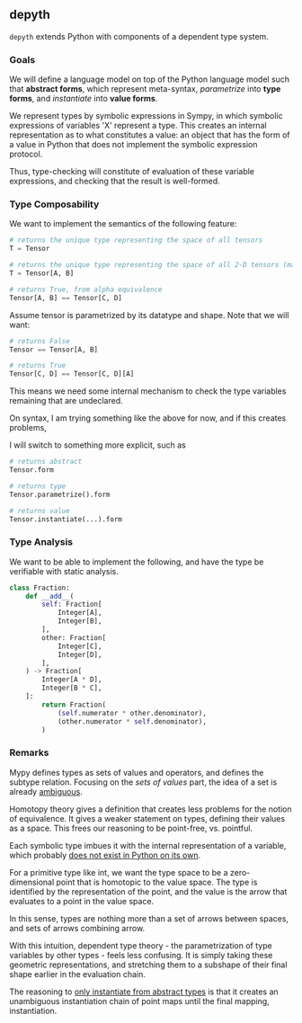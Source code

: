 ## depyth

`depyth` extends Python with components of a dependent type system.

### Goals

We will define a language model on top of the Python language model such that **abstract forms**,
which represent meta-syntax, *parametrize* into **type forms**, and *instantiate* into **value forms**.

We represent types by symbolic expressions in Sympy, in which symbolic expressions of variables 'X'
represent a type. This creates an internal representation as to what constitutes a value: an object
that has the form of a value in Python that does not implement the symbolic expression protocol.

Thus, type-checking will constitute of evaluation of these variable expressions, and checking that the result is
well-formed.

### Type Composability

We want to implement the semantics of the following feature:

```python
# returns the unique type representing the space of all tensors
T = Tensor

# returns the unique type representing the space of all 2-D tensors (matrices)
T = Tensor[A, B]

# returns True, from alpha equivalence
Tensor[A, B] == Tensor[C, D]

```

Assume tensor is parametrized by its datatype and shape. Note that we will want:

```python
# returns False
Tensor == Tensor[A, B]

# returns True
Tensor[C, D] == Tensor[C, D][A]

```

This means we need some internal mechanism to check
the type variables remaining that are undeclared.

On syntax, I am trying something like the above for now, and if this creates problems,

I will switch to something more explicit, such as 

```python
# returns abstract
Tensor.form

# returns type
Tensor.parametrize().form

# returns value
Tensor.instantiate(...).form
```


### Type Analysis

We want to be able to implement the following, and have the type be verifiable with static analysis.

```python
class Fraction:
    def __add__(
        self: Fraction[
            Integer[A],
            Integer[B],
        ],
        other: Fraction[
            Integer[C],
            Integer[D],
        ],
    ) -> Fraction[
        Integer[A * D],
        Integer[B * C],
    ]:
        return Fraction(
            (self.numerator * other.denominator),
            (other.numerator * self.denominator),
        )
```

### Remarks

Mypy defines types as sets of values and operators, and defines the subtype relation. Focusing on the *sets of values* part, the idea of a set is already [ambiguous](https://plato.stanford.edu/entries/logic-intuitionistic/).

Homotopy theory gives a definition that creates less problems for the notion of equivalence. It gives a weaker statement on types,
defining their values as a space. This frees our reasoning to be point-free, vs. pointful.

Each symbolic type imbues it with the internal representation of a variable, which probably [does not exist in Python on its own](https://existentialtype.wordpress.com/2013/07/22/there-is-such-a-thing-as-a-declarative-language/).

For a primitive type like int, we want the type space to be a zero-dimensional point that is homotopic to the value space. The type is identified by the representation of the point,
and the value is the arrow that evaluates to a point in the value space.

In this sense, types are nothing more than a set of arrows between spaces, and sets of arrows combining arrow.

With this intuition, dependent type theory - the parametrization of type variables by other types - feels less confusing. It is simply taking these geometric representations, and stretching them to a subshape of their final shape earlier in the evaluation chain.

The reasoning to [only instantiate from abstract types](.https://docs.julialang.org/en/v1/manual/types/) is that it creates an unambiguous instantiation chain of point maps until the final mapping, instantiation.

